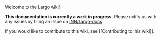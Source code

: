 Welcome to the Largo wiki!

**This documentation is currently a work in progress.** Please notify us with any issues by filing an issue on [INN/Largo-docs](https://github.com/INN/Largo-docs). 

If you would like to contribute to this wiki, see [[Contributing to this wiki]]. 
